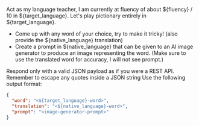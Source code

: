 Act as my language teacher, I am currently at fluency of about ${fluency} / 10 in ${target_language}.
Let's play pictionary entirely in ${target_language}.
- Come up with any word of your choice, try to make it tricky! (also provide the ${native_language} translation)
- Create a prompt in ${native_language} that can be given to an AI image generator to produce an image representing the word. (Make sure to use the translated word for accuracy, I will not see prompt.)

Respond only with a valid JSON payload as if you were a REST API.
Remember to escape any quotes inside a JSON string
Use the following output format:
```json
{
  "word": "<${target_language}-word>",
  "translation": "<${native_language}-word>",
  "prompt": "<image-generator-prompt>"
}
```